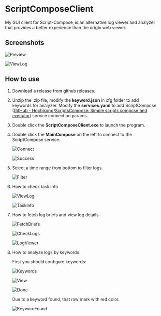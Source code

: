 # ScriptComposeClient

My GUI client for Script-Compose, is an alternative log viewer and analyzer that provides a better experience than the origin web viewer.

## Screenshots

![Preview](screenshots/s1.png)

![ViewLog](screenshots/s2.png)

## How to use

1. Download a release from github releases.

2. Unzip the .zip file, modify the **keyword.json** in cfg folder to add keywords for analyzer. Modify the **services.yaml** to add ScriptCompose ([GitHub - Hochikong/ScriptsCompose: Simple scripts compose and executor](https://github.com/Hochikong/ScriptsCompose)) service connection params.

3. Double click the **ScriptComposeClient.exe** to launch the program.

4. Double click the **MainCompose** on the left to connect to the ScriptCompose service.
   
   ![Connect](screenshots/tutorial/t1.png)
   
   ![Success](screenshots/tutorial/t2.png)

5. Select a time range from bottom to filter logs.
   
   ![Filter](screenshots/tutorial/t3.png)

6. How to check task info
   
   ![ViewLog](screenshots/tutorial/t4.png)
   
   ![TaskInfo](screenshots/tutorial/t5.png)

7. How to fetch log briefs and view log details
   
   ![FetchBriefs](screenshots/tutorial/t6.png)
   
   ![CheckLogs](screenshots/tutorial/t7.png)
   
   ![LogViewer](screenshots/tutorial/t8.png)

8. How to analyze logs by keywords
   
   First you should configure keywords:
   
   ![Keywords](screenshots/tutorial/t10.png)
   
   ![View](screenshots/tutorial/t9.png)
   
   ![Done](screenshots/tutorial/t11.png)
   
   Due to a keyword found, that row mark with red color.
   
   ![KeywordFound](screenshots/tutorial/t12.png)


